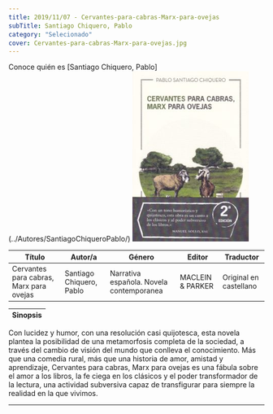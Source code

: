 ```yaml
---
title: 2019/11/07 - Cervantes-para-cabras-Marx-para-ovejas
subTitle: Santiago Chiquero, Pablo
category: "Selecionado"
cover: Cervantes-para-cabras-Marx-para-ovejas.jpg
---
```

Conoce quién es [Santiago Chiquero, Pablo] (../Autores/SantiagoChiqueroPablo/)
!["Imagen no encontrada"](Cervantes-para-cabras-Marx-para-ovejas.jpg)

Título | Autor/a | Género | Editor | Traductor |
------ | ------- | ------ | ------ | --------- |
Cervantes para cabras, Marx para ovejas | Santiago Chiquero, Pablo | Narrativa española. Novela contemporanea | MACLEIN & PARKER |  Original en castellano |

|Sinopsis|
|--------|
Con lucidez y humor, con una resolución casi quijotesca, esta novela plantea la posibilidad de una metamorfosis completa de la sociedad, a través del cambio de visión del mundo que conlleva el conocimiento. Más que una comedia rural, más que una historia de amor, amistad y aprendizaje, Cervantes para cabras, Marx para ovejas es una fábula sobre el amor a los libros, la fe ciega en los clásicos y el poder transformador de la lectura, una actividad subversiva capaz de transfigurar para siempre la realidad en la que vivimos. 
***
